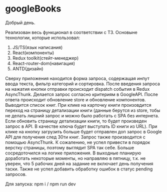 # googleBooks

Добрый день.

Реализован весь функционал в соответствии с ТЗ. 
Основыне технологии, которые использовал:
1. JS/TS(язык написания)
2. React(компоненты)
3. Redux toolkit(стейт-менеджер)
4. React-router-dom(навигация)
5. ANTD(дизайн)

Сверху приложения находится форма запроса, содержащая инпут ввода текста, фильтр категорий и сортировка. После введения запроса на нажатия кнопки отправки происходит dispatch события в Redux AsyncThunk. Делается запрос согласно критериям в GoogleAPI.
После ответа происходит обновление store и обновление компонентов. Выводится список книг. При клике на карточку книги произовдится переход на страницу детализации книги (данные берутся из store, тобы не делать лишний запрос и можно было работать с SPA 
без интернета. Если обновить страницу детализации книги, то будет произведен запрос в API. В качестве ключа будет выступать ID книги из URL). При клике на кнопку загрузить больше будет отправлен доп запрос в Google API для получения след 30ти книг. 
Запрос также производится с помощью AsyncThunk.
К сожалению, не успел привести в порядок верстку страницы, поэтому выглядит SPA так себе. Больше сосредоточился на логике приложения. В выходные планирую доработать некоторые моменты, но направляю в пятницу, т.к. не уверен, что 5 рабочих дней на задание 
не включает день получения таски. Также не успел добавить обработку ошибок в статус pending запросов. 

Для запуска: npm i / npm run dev
